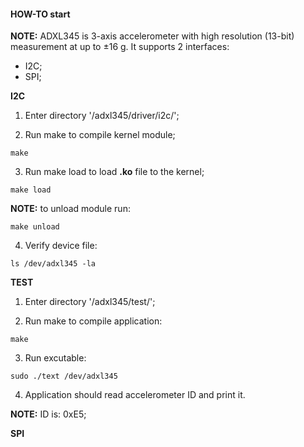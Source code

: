 #### HOW-TO start

**NOTE:** ADXL345 is 3-axis accelerometer
with high resolution (13-bit) measurement at up to ±16 g.
It supports 2 interfaces:

- I2C;
- SPI;

**I2C**

1. Enter directory '/adxl345/driver/i2c/';

2. Run make to compile kernel module;

```
make
```
3. Run make load to load **.ko** file to the kernel;

```
make load
```
**NOTE:** to unload module run:
```
make unload
```

4. Verify device file:

```
ls /dev/adxl345 -la
```

**TEST**

1. Enter directory '/adxl345/test/';

2. Run make to compile application:

```
make
```
3. Run excutable:

```
sudo ./text /dev/adxl345
```

4. Application should read accelerometer ID and print it.

**NOTE:** ID is: 0xE5;

**SPI**


